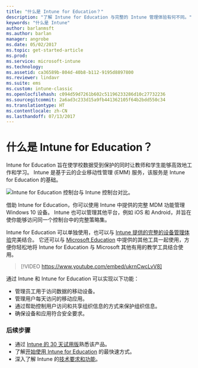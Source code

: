 ```yaml
---
title: "什么是 Intune for Education？"
description: "了解 Intune for Education 与完整的 Intune 管理体验有何不同。"
keywords: "什么是 Intune"
author: barlanmsft
ms.author: barlan
manager: angrobe
ms.date: 05/02/2017
ms.topic: get-started-article
ms.prod: 
ms.service: microsoft-intune
ms.technology: 
ms.assetid: ca36589b-804d-40b8-b112-9195d8897800
ms.reviewer: lindavr
ms.suite: ems
ms.custom: intune-classic
ms.openlocfilehash: c094d59d7261b602c51196233286d10c27732236
ms.sourcegitcommit: 2a6ad3c233d15a9fb441362105f64b2bdd550c34
ms.translationtype: HT
ms.contentlocale: zh-CN
ms.lasthandoff: 07/13/2017
---
```

# <a name="what-is-intune-for-education"></a>什么是 Intune for Education？

Intune for Education 旨在使学校数据受到保护的同时让教师和学生能够高效地工作和学习。 Intune 是基于云的企业移动性管理 (EMM) 服务，该服务是 Intune for Education 的基础。

![Intune for Education 控制台与 Intune 控制台对比。](./media/intune-azure-vs-intuneEDU.png)

借助 Intune for Education，你可以使用 Intune 中提供的完整 MDM 功能管理 Windows 10 设备。 Intune 也可以管理其他平台，例如 iOS 和 Android，并旨在使你能够访问同一个控制台中的完整策略集。

Intune for Education 可以单独使用，也可以与 [Intune 提供的完整的设备管理体验](introduction-intune.md)完美结合。 它还可以与 [Microsoft Education](https://microsoft.com/education) 中提供的其他工具一起使用，方便你轻松地将 Intune for Education 与 Microsoft 其他有用的教学工具结合使用。

> [!VIDEO https://www.youtube.com/embed/ukrnCwcLvV8]

通过 Intune 和 Intune for Education 可以实现以下功能：
* 管理员工用于访问数据的移动设备。
* 管理用户每天访问的移动应用。
* 通过帮助控制用户访问和共享组织信息的方式来保护组织信息。
* 确保设备和应用符合安全要求。

### <a name="next-steps"></a>后续步骤
* 通过 [Intune 的 30 天试用版](/intune-classic/understand-explore/sign-up-for-30-day-trial-microsoft-intune)熟悉该产品。
* 了解[开始使用 Intune for Education](/intune-education/what-is-express-configuration) 的最快速方式。
* 深入了解 Intune 的[技术要求和功能](/intune/supported-devices-browsers)。
